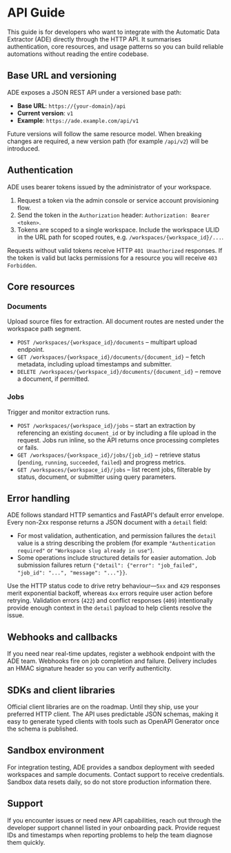 # API Guide

This guide is for developers who want to integrate with the Automatic Data Extractor (ADE) directly through the HTTP API. It summarises authentication, core resources, and usage patterns so you can build reliable automations without reading the entire codebase.

## Base URL and versioning

ADE exposes a JSON REST API under a versioned base path:

- **Base URL**: `https://{your-domain}/api`
- **Current version**: `v1`
- **Example**: `https://ade.example.com/api/v1`

Future versions will follow the same resource model. When breaking changes are required, a new version path (for example `/api/v2`) will be introduced.

## Authentication

ADE uses bearer tokens issued by the administrator of your workspace.

1. Request a token via the admin console or service account provisioning flow.
2. Send the token in the `Authorization` header: `Authorization: Bearer <token>`.
3. Tokens are scoped to a single workspace. Include the workspace ULID in the URL path for scoped routes, e.g. `/workspaces/{workspace_id}/...`.

Requests without valid tokens receive HTTP `401 Unauthorized` responses. If the token is valid but lacks permissions for a resource you will receive `403 Forbidden`.

## Core resources

### Documents

Upload source files for extraction. All document routes are nested under the workspace path segment.

- `POST /workspaces/{workspace_id}/documents` – multipart upload endpoint.
- `GET /workspaces/{workspace_id}/documents/{document_id}` – fetch metadata, including upload timestamps and submitter.
- `DELETE /workspaces/{workspace_id}/documents/{document_id}` – remove a document, if permitted.

### Jobs

Trigger and monitor extraction runs.

- `POST /workspaces/{workspace_id}/jobs` – start an extraction by referencing an existing `document_id` or by including a file upload in the request. Jobs run inline, so the API returns once processing completes or fails.
- `GET /workspaces/{workspace_id}/jobs/{job_id}` – retrieve status (`pending`, `running`, `succeeded`, `failed`) and progress metrics.
- `GET /workspaces/{workspace_id}/jobs` – list recent jobs, filterable by status, document, or submitter using query parameters.

## Error handling

ADE follows standard HTTP semantics and FastAPI's default error envelope. Every non-2xx response returns a JSON document with a `detail` field:

- For most validation, authentication, and permission failures the `detail` value is a string describing the problem (for example `"Authentication required"` or `"Workspace slug already in use"`).
- Some operations include structured details for easier automation. Job submission failures return `{"detail": {"error": "job_failed", "job_id": "...", "message": "..."}}`.

Use the HTTP status code to drive retry behaviour—`5xx` and `429` responses merit exponential backoff, whereas `4xx` errors require user action before retrying. Validation errors (`422`) and conflict responses (`409`) intentionally provide enough context in the `detail` payload to help clients resolve the issue.

## Webhooks and callbacks

If you need near real-time updates, register a webhook endpoint with the ADE team. Webhooks fire on job completion and failure. Delivery includes an HMAC signature header so you can verify authenticity.

## SDKs and client libraries

Official client libraries are on the roadmap. Until they ship, use your preferred HTTP client. The API uses predictable JSON schemas, making it easy to generate typed clients with tools such as OpenAPI Generator once the schema is published.

## Sandbox environment

For integration testing, ADE provides a sandbox deployment with seeded workspaces and sample documents. Contact support to receive credentials. Sandbox data resets daily, so do not store production information there.

## Support

If you encounter issues or need new API capabilities, reach out through the developer support channel listed in your onboarding pack. Provide request IDs and timestamps when reporting problems to help the team diagnose them quickly.
